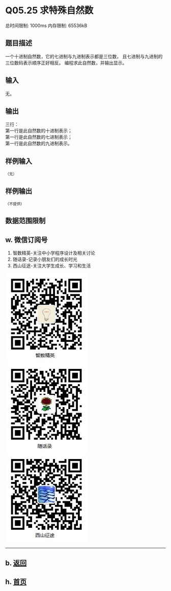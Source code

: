 # Q05.25 求特殊自然数

总时间限制: 1000ms 内存限制: 65536kB

## 题目描述
   
一个十进制自然数，它的七进制与九进制表示都是三位数，
且七进制与九进制的三位数码表示顺序正好相反。
编程求此自然数，并输出显示。

## 输入
   
无。

## 输出
   
三行：   
第一行是此自然数的十进制表示；   
第一行是此自然数的七进制表示；   
第一行是此自然数的九进制表示。

## 样例输入

    （无）

## 样例输出

    （不提供）

## 数据范围限制

## w. 微信订阅号

1. 智数精英-关注中小学程序设计及相关讨论
2. 随话录-记录小朋友们的成长时光
2. 西山征途-关注大学生成长、学习和生活

![欢迎关注“智数精英”订阅号](../../assets/me/img/idea8.jpg)
![欢迎关注“随话录”订阅号](../../assets/me/img/shl8.jpg)
![欢迎关注“西山征途”订阅号](../../assets/me/img/xszt8.jpg)

----------

## b. [返回](../)
    
## h. [首页](../../)


